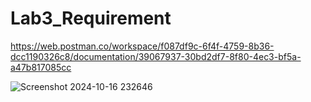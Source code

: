 # Lab3_Requirement

https://web.postman.co/workspace/f087df9c-6f4f-4759-8b36-dcc1190326c8/documentation/39067937-30bd2df7-8f80-4ec3-bf5a-a47b817085cc


![Screenshot 2024-10-16 232646](https://github.com/user-attachments/assets/07058b7d-83fd-493e-8696-ad0bf6d17b43)
